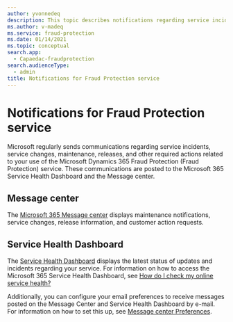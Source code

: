 ```yaml
---
author: yvonnedeq
description: This topic describes notifications regarding service incidents and other required actions related to the use of Microsoft Dynamics 365 Fraud Protection service.
ms.author: v-madeq
ms.service: fraud-protection
ms.date: 01/14/2021
ms.topic: conceptual
search.app: 
  - Capaedac-fraudprotection
search.audienceType:
  - admin
title: Notifications for Fraud Protection service
---
```


# Notifications for Fraud Protection service

Microsoft regularly sends communications regarding service incidents, service changes, maintenance, releases, and other required actions related to your use of the Microsoft Dynamics 365 Fraud Protection (Fraud Protection) service. These communications are posted to the Microsoft 365 Service Health Dashboard and the Message center.

## Message center

The [Microsoft 365 Message center](https://docs.microsoft.com/office365/admin/manage/message-center?view=o365-worldwide&preserve-view=true) displays maintenance notifications, service changes, release information, and customer action requests.

## Service Health Dashboard

The [Service Health Dashboard](https://docs.microsoft.com/office365/enterprise/view-service-health) displays the latest status of updates and incidents regarding your service. For information on how to access the Microsoft 365 Service Health Dashboard, see [How do I check my online service health?](https://docs.microsoft.com/power-platform/admin/check-online-service-health)

Additionally, you can configure your email preferences to receive messages posted on the Message Center and Service Health Dashboard by e-mail. For information on how to set this up, see [Message center Preferences](https://docs.microsoft.com/microsoft-365/admin/manage/message-center?view=o365-worldwide#preferences&preserve-view=true).

